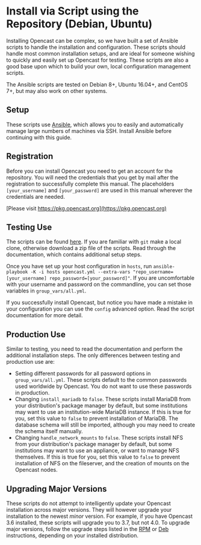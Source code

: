 Install via Script using the Repository (Debian, Ubuntu)
===========================================================================

Installing Opencast can be complex, so we have built a set of Ansible scripts to handle the installation and 
configuration.  These scripts should handle most common installation setups, and are ideal for someone wishing to 
quickly and easily set up Opencast for testing.  These scripts are also a good base upon which to build your own, local
configuration management scripts.

The Ansible scripts are tested on Debian 8+, Ubuntu 16.04+, and CentOS 7+, but may also work on other systems.


Setup
-----

These scripts use [Ansible](https://docs.ansible.com/ansible/latest/installation_guide/intro_installation.html), which
allows you to easily and automatically manage large numbers of machines via SSH.  Install Ansible before continuing
with this guide.


Registration
------------

Before you can install Opencast you need to get an account for the repository. You will need the credentials that you 
get by mail after the registration to successfully complete this manual. The placeholders `[your_username]` and 
`[your_password]` are used in this manual wherever the credentials are needed.

[Please visit https://pkg.opencast.org](https://pkg.opencast.org)


Testing Use
-----------

The scripts can be found [here](https://github.com/gregorydlogan/oc-config-management).  If you are familiar with `git`
make a local clone, otherwise download a zip file of the scripts.  Read through the documentation, which contains
additional setup steps.

Once you have set up your host configuration in `hosts`, run 
`ansible-playbook -K -i hosts opencast.yml --extra-vars "repo_username=[your_username] repo_password=[your_password]"`.
If you are uncomfortable with your username and password on the commandline, you can set those variables in 
`group_vars/all.yml`.

If you successfully install Opencast, but notice you have made a mistake in your configuration you can use the `config`
advanced option.  Read the script documentation for more detail.

Production Use
--------------

Similar to testing, you need to read the documentation and perform the additional installation steps.  The only
differences between testing and production use are:

 - Setting different passwords for all password options in `group_vars/all.yml`.  These scripts default to the common
   passwords used worldwide by Opencast.  You do not want to use these passwords in production.
 - Changing `install_mariadb` to `false`.  These scripts install MariaDB from your distribution's package manager by
   default, but some institutions may want to use an institution-wide MariaDB instance.  If this is true for you, set
   this value to `false` to prevent installation of MariaDB.  The database schema will still be imported, although you
   may need to create the schema itself manually.
 - Changing `handle_network_mounts` to `false`.  These scripts install NFS from your distribution's package manager by
   default, but some institutions may want to use an appliance, or want to manage NFS themselves.  If this is true for
   you, set this value to `false` to prevent installation of NFS on the fileserver, and the creation of mounts on the 
   Opencast nodes.

Upgrading Major Versions
------------------------

These scripts do not attempt to intelligently update your Opencast installation across major versions.  They will
however upgrade your installation to the newest *minor* version.  For example, if you have Opencast 3.6 installed,
these scripts will upgrade you to 3.7, but not 4.0.  To upgrade major versions, follow the upgrade steps listed in the
[RPM](rpm-rhel-sl-centos.md) or [Deb](debs.md) instructions, depending on your installed distribution.

